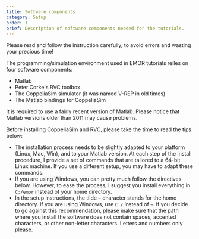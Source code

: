 ```yaml
---
title: Software components
category: Setup
order: 1
brief: Description of software components needed for the tutorials.
---
```


Please read and follow the instruction carefully, to avoid errors and wasting your precious time!

The programming/simulation environment used in EMOR tutorials reiles on four software components:
 * Matlab
 * Peter Corke's RVC toolbox
 * The CoppeliaSim simulator (it was named V-REP in old times)
 * The Matlab bindings for CoppeliaSim

It is required to use a fairly recent version of Matlab. Please notice that Matlab versions older than 2011 may cause problems. 

Before installing CoppeliaSim and RVC, please take the time to read the tips below:

 * The installation process needs to be slightly adapted to your platform (Linux, Mac, Win), and to your Matlab version. At each step of the install procedure, I provide a set of commands that are tailored to a 64-bit Linux machine. If you use a different setup, you may have to adapt these commands.
 * If you are using Windows, you can pretty much follow the directives below. However, to ease the process, I suggest you install everything in `C:/emor` instead of your home directory.
 * In the setup instructions, the tilde `~` character stands for the home directory. If you are using Windows, use `C:/` instead of `~`. If you decide to go against this recommendation, please make sure that the path where you install the software does not contain spaces, accented characters, or other non-letter characters. Letters and numbers only please.
